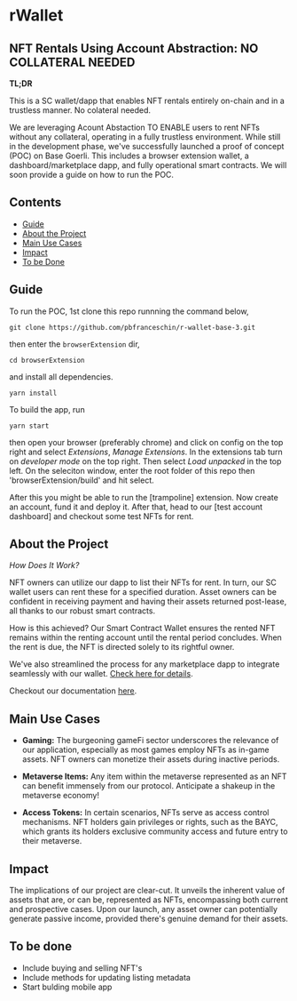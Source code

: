 
# rWallet 
## NFT Rentals Using Account Abstraction: NO COLLATERAL NEEDED

**TL;DR**

This is a SC wallet/dapp that enables NFT rentals entirely on-chain and in a trustless manner. No colateral needed.

We are leveraging Acount Abstaction TO ENABLE users to rent NFTs without any collateral, operating in a fully trustless environment. While still in the development phase, we've successfully launched a proof of concept (POC) on Base Goerli. This includes a browser extension wallet, a dashboard/marketplace dapp, and fully operational smart contracts. We will soon provide a guide on how to run the POC.

## Contents
- [Guide](https://github.com/pbfranceschin/r-wallet-base-3/tree/main#guide)
- [About the Project](https://github.com/pbfranceschin/r-wallet-base-3/tree/main#about-the-project)
- [Main Use Cases](https://github.com/pbfranceschin/r-wallet-base-3/tree/main#main-use-cases)
- [Impact](https://github.com/pbfranceschin/r-wallet-base-3/tree/main#impact)
- [To be Done](https://github.com/pbfranceschin/r-wallet-base-3/tree/main#to-be-done)

## Guide
To run the POC, 1st clone this repo runnning the command below,
```
git clone https://github.com/pbfranceschin/r-wallet-base-3.git
```
then enter the `browserExtension` dir,
```
cd browserExtension
```
and install all dependencies.
```
yarn install
```
To build the app, run
```
yarn start
```
then open your browser (preferably chrome) and click on config on the top right and select *Extensions*, *Manage Extensions*. In the extensions tab turn on *developer mode* on the top right. Then select *Load unpacked* in the top left. On the seleciton window, enter the root folder of this repo then 'browserExtension/build' and hit select.

After this you might be able to run the [trampoline] extension. Now create an account, fund it and deploy it. After that, head to our [test account dashboard] and checkout some test NFTs for rent.

## About the Project

*How Does It Work?*

NFT owners can utilize our dapp to list their NFTs for rent. In turn, our SC wallet users can rent these for a specified duration. Asset owners can be confident in receiving payment and having their assets returned post-lease, all thanks to our robust smart contracts.

How is this achieved? Our Smart Contract Wallet ensures the rented NFT remains within the renting account until the rental period concludes. When the rent is due, the NFT is directed solely to its rightful owner.

We've also streamlined the process for any marketplace dapp to integrate seamlessly with our wallet. [Check here for details](https://github.com/pbfranceschin/r-wallet-base-3/tree/main/blockchain#compatibility).

Checkout our documentation [here](https://github.com/pbfranceschin/r-wallet-base-3/blob/main/blockchain/README.md).

## Main Use Cases

- **Gaming:** The burgeoning gameFi sector underscores the relevance of our application, especially as most games employ NFTs as in-game assets. NFT owners can monetize their assets during inactive periods.

- **Metaverse Items:** Any item within the metaverse represented as an NFT can benefit immensely from our protocol. Anticipate a shakeup in the metaverse economy!

- **Access Tokens:** In certain scenarios, NFTs serve as access control mechanisms. NFT holders gain privileges or rights, such as the BAYC, which grants its holders exclusive community access and future entry to their metaverse.

## Impact

The implications of our project are clear-cut. It unveils the inherent value of assets that are, or can be, represented as NFTs, encompassing both current and prospective cases. Upon our launch, any asset owner can potentially generate passive income, provided there's genuine demand for their assets.

## To be done

- Include buying and selling NFT's
- Include methods for updating listing metadata
- Start bulding mobile app
